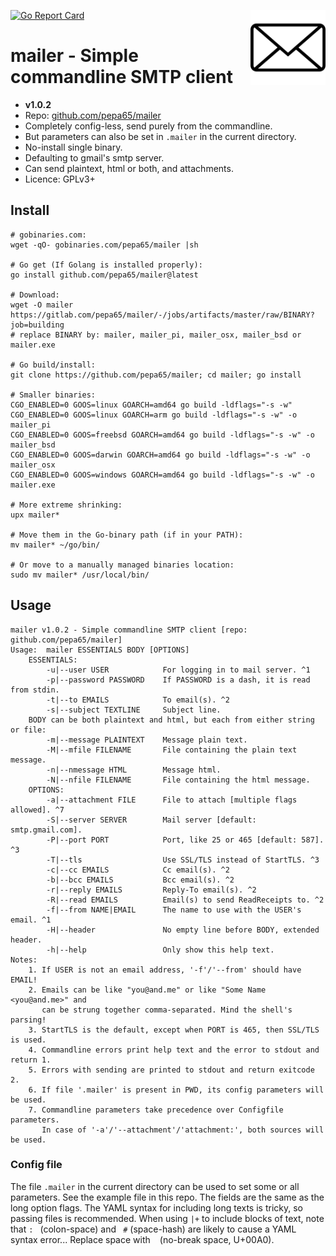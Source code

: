 [![Go Report Card](https://goreportcard.com/badge/github.com/pepa65/mailer)](https://goreportcard.com/report/github.com/pepa65/mailer)
<img src="https://raw.githubusercontent.com/pepa65/mailer/master/mailer.png" width="120" alt="mailer icon" align="right">

# mailer - Simple commandline SMTP client
* **v1.0.2**
* Repo: [github.com/pepa65/mailer](https://github.com/pepa65/mailer)
* Completely config-less, send purely from the commandline.
* But parameters can also be set in `.mailer` in the current directory.
* No-install single binary.
* Defaulting to gmail's smtp server.
* Can send plaintext, html or both, and attachments.
* Licence: GPLv3+

## Install
```
# gobinaries.com:
wget -qO- gobinaries.com/pepa65/mailer |sh

# Go get (If Golang is installed properly):
go install github.com/pepa65/mailer@latest

# Download:
wget -O mailer https://gitlab.com/pepa65/mailer/-/jobs/artifacts/master/raw/BINARY?job=building
# replace BINARY by: mailer, mailer_pi, mailer_osx, mailer_bsd or mailer.exe

# Go build/install:
git clone https://github.com/pepa65/mailer; cd mailer; go install

# Smaller binaries:
CGO_ENABLED=0 GOOS=linux GOARCH=amd64 go build -ldflags="-s -w"
CGO_ENABLED=0 GOOS=linux GOARCH=arm go build -ldflags="-s -w" -o mailer_pi
CGO_ENABLED=0 GOOS=freebsd GOARCH=amd64 go build -ldflags="-s -w" -o mailer_bsd
CGO_ENABLED=0 GOOS=darwin GOARCH=amd64 go build -ldflags="-s -w" -o mailer_osx
CGO_ENABLED=0 GOOS=windows GOARCH=amd64 go build -ldflags="-s -w" -o mailer.exe

# More extreme shrinking:
upx mailer*

# Move them in the Go-binary path (if in your PATH):
mv mailer* ~/go/bin/

# Or move to a manually managed binaries location:
sudo mv mailer* /usr/local/bin/
```

## Usage
```
mailer v1.0.2 - Simple commandline SMTP client [repo: github.com/pepa65/mailer]
Usage:  mailer ESSENTIALS BODY [OPTIONS]
    ESSENTIALS:
        -u|--user USER            For logging in to mail server. ^1
        -p|--password PASSWORD    If PASSWORD is a dash, it is read from stdin.
        -t|--to EMAILS            To email(s). ^2
        -s|--subject TEXTLINE     Subject line.
    BODY can be both plaintext and html, but each from either string or file:
        -m|--message PLAINTEXT    Message plain text.
        -M|--mfile FILENAME       File containing the plain text message.
        -n|--nmessage HTML        Message html.
        -N|--nfile FILENAME       File containing the html message.
    OPTIONS:
        -a|--attachment FILE      File to attach [multiple flags allowed]. ^7
        -S|--server SERVER        Mail server [default: smtp.gmail.com].
        -P|--port PORT            Port, like 25 or 465 [default: 587]. ^3
        -T|--tls                  Use SSL/TLS instead of StartTLS. ^3
        -c|--cc EMAILS            Cc email(s). ^2
        -b|--bcc EMAILS           Bcc email(s). ^2
        -r|--reply EMAILS         Reply-To email(s). ^2
        -R|--read EMAILS          Email(s) to send ReadReceipts to. ^2
        -f|--from NAME|EMAIL      The name to use with the USER's email. ^1
        -H|--header               No empty line before BODY, extended header.
        -h|--help                 Only show this help text.
Notes:
    1. If USER is not an email address, '-f'/'--from' should have EMAIL!
    2. Emails can be like "you@and.me" or like "Some Name <you@and.me>" and
       can be strung together comma-separated. Mind the shell's parsing!
    3. StartTLS is the default, except when PORT is 465, then SSL/TLS is used.
    4. Commandline errors print help text and the error to stdout and return 1.
    5. Errors with sending are printed to stdout and return exitcode 2.
    6. If file '.mailer' is present in PWD, its config parameters will be used.
    7. Commandline parameters take precedence over Configfile parameters.
       In case of '-a'/'--attachment'/'attachment:', both sources will be used.
```

### Config file
The file `.mailer` in the current directory can be used to set some or all parameters.
See the example file in this repo. The fields are the same as the long option flags.
The YAML syntax for including long texts is tricky, so passing files is recommended.
When using `|+` to include blocks of text, note that `: ` (colon-space) and ` #` (space-hash)
are likely to cause a YAML syntax error... Replace space with ` ` (no-break space, U+00A0).
